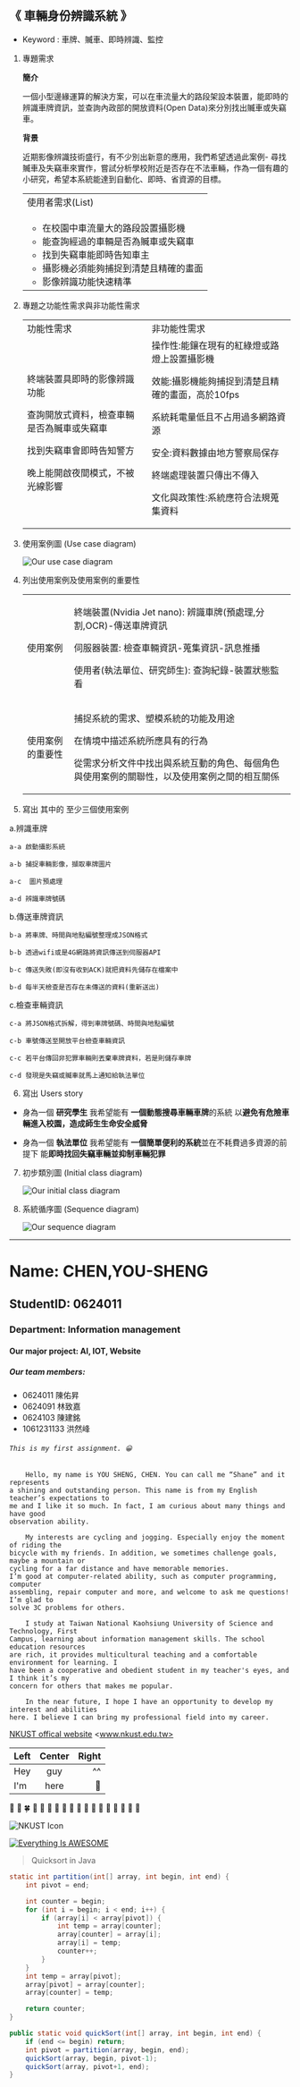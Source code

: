 ## **《 車輛身份辨識系統 》**

* Keyword : 車牌、贓車、即時辨識、監控


1. 專題需求 

	**簡介**

	一個小型邊緣運算的解決方案，可以在車流量大的路段架設本裝置，能即時的辨識車牌資訊，並查詢內政部的開放資料(Open Data)來分別找出贓車或失竊車。

	**背景**

	近期影像辨識技術盛行，有不少別出新意的應用，我們希望透過此案例- 尋找贓車及失竊車來實作，嘗試分析學校附近是否存在不法車輛，作為一個有趣的小研究，希望本系統能達到自動化、即時、省資源的目標。

	<table>
	  <tr>
	    <td>使用者需求(List)</td>
	  </tr>
	  <tr>
	    <td>
		    <ul>
			    <li>在校園中車流量大的路段設置攝影機</li>
	<li>能查詢經過的車輛是否為贓車或失竊車</li>
	<li>找到失竊車能即時告知車主</li>
	<li>攝影機必須能夠捕捉到清楚且精確的畫面</li>
	<li>影像辨識功能快速精準</li>
		    </ul>
		  </td>
	  </tr>
	</table>


2. 專題之功能性需求與非功能性需求 

	<table>
	  <tr>
	    <td>功能性需求</td>
	    <td>非功能性需求</td>
	  </tr>
	  <tr>
	    <td><p>終端裝置具即時的影像辨識功能</p>
	<p>查詢開放式資料，檢查車輛是否為贓車或失竊車</p>
	<p>找到失竊車會即時告知警方</p>
	<p>晚上能開啟夜間模式，不被光線影響</p></td>
	    <td>操作性:能鑲在現有的紅綠燈或路燈上設置攝影機

	效能:攝影機能夠捕捉到清楚且精確的畫面，高於10fps
	<p>系統耗電量低且不占用過多網路資源</p>

	安全:資料數據由地方警察局保存
	<p>終端處理裝置只傳出不傳入</p>

	文化與政策性:系統應符合法規蒐集資料</td>
	  </tr>
	</table>


3. 使用案例圖 (Use case diagram)

    ![Our use case diagram](usecase.png "使用者案例圖")

4. 列出使用案例及使用案例的重要性

	<table>
	  <tr>
	    <td>使用案例</td>
	    <td><p>終端裝置(Nvidia Jet nano):
	辨識車牌(預處理,分割,OCR)-傳送車牌資訊</p>
	<p>伺服器裝置: 
	檢查車輛資訊-蒐集資訊-訊息推播</p>
	<p>使用者(執法單位、研究師生):
	 查詢紀錄-裝置狀態監看</p></td>
	  </tr>
	  <tr>
	    <td>使用案例的重要性</td>
	    <td><p>捕捉系統的需求、塑模系統的功能及用途</p>
	<p>在情境中描述系統所應具有的行為</p>
	<p>從需求分析文件中找出與系統互動的角色、每個角色與使用案例的關聯性，以及使用案例之間的相互關係</p></td>
	  </tr>
	</table>

5. 寫出 其中的 至少三個使用案例

a.辨識車牌

	a-a 啟動攝影系統

	a-b 捕捉車輛影像，擷取車牌圖片

	a-c  圖片預處理

	a-d 辨識車牌號碼

b.傳送車牌資訊

	b-a 將車牌、時間與地點編號整理成JSON格式

	b-b 透過wifi或是4G網路將資訊傳送到伺服器API

	b-c 傳送失敗(即沒有收到ACK)就把資料先儲存在檔案中

	b-d 每半天檢查是否存在未傳送的資料(重新送出)

c.檢查車輛資訊

	c-a 將JSON格式拆解，得到車牌號碼、時間與地點編號

	c-b 車號傳送至開放平台檢查車輛資訊

	c-c 若平台傳回非犯罪車輛則丟棄車牌資料，若是則儲存車牌

	c-d 發現是失竊或贓車就馬上通知給執法單位


6. 寫出 Users story

* 身為一個 **研究學生** 我希望能有 **一個動態搜尋車輛車牌**的系統 以**避免有危險車輛進入校園，造成師生生命安全威脅**

* 身為一個 **執法單位**  我希望能有 **一個簡單便利的系統**並在不耗費過多資源的前提下 能**即時找回失竊車輛並抑制車輛犯罪**



7. 初步類別圖 (Initial class diagram)

    ![Our initial class diagram](init_class_diagram.png "初步類別圖")



8. 系統循序圖 (Sequence diagram)

    ![Our sequence diagram](sequence_diagram.png "系統循序圖")


***

# Name: CHEN,YOU-SHENG

## StudentID: 0624011

### Department: Information management

#### Our major project: AI, IOT, Website

##### Our team members: 
* 0624011 陳佑昇
* 0624091 林致嘉
* 0624103 陳建銘
* 1061231133 洪然峰

###### `This is my first assignment. 😀`

```
    Hello, my name is YOU SHENG, CHEN. You can call me “Shane” and it represents
a shining and outstanding person. This name is from my English teacher’s expectations to
me and I like it so much. In fact, I am curious about many things and have good
observation ability.

    My interests are cycling and jogging. Especially enjoy the moment of riding the
bicycle with my friends. In addition, we sometimes challenge goals, maybe a mountain or
cycling for a far distance and have memorable memories.
I’m good at computer-related ability, such as computer programming, computer
assembling, repair computer and more, and welcome to ask me questions! I’m glad to
solve 3C problems for others.

    I study at Taiwan National Kaohsiung University of Science and Technology, First
Campus, learning about information management skills. The school education resources
are rich, it provides multicultural teaching and a comfortable environment for learning. I
have been a cooperative and obedient student in my teacher's eyes, and I think it’s my
concern for others that makes me popular.

    In the near future, I hope I have an opportunity to develop my interest and abilities
here. I believe I can bring my professional field into my career.
```
[NKUST offical website](www.nkust.edu.tw)
<www.nkust.edu.tw>


| Left | Center | Right |
|:-----|:------:|------:|
|Hey   |guy     |^^     |
|I'm   |here    |:wave: |

:cherry_blossom: :tulip: :four_leaf_clover:
:rose: :sunflower: :hibiscus:
:maple_leaf: :leaves: :fallen_leaf:
:herb: :mushroom: :cactus:
:palm_tree:	:evergreen_tree: :deciduous_tree:
:ear_of_rice: :seedling: :blossom:


![NKUST Icon](nkust.jpg "高科大 LOGO")

[![Everything Is AWESOME](https://img.youtube.com/vi/StTqXEQ2l-Y/0.jpg)](https://www.youtube.com/watch?v=StTqXEQ2l-Y "Everything Is AWESOME")


> Quicksort in Java
``` java
static int partition(int[] array, int begin, int end) {
    int pivot = end;

    int counter = begin;
    for (int i = begin; i < end; i++) {
        if (array[i] < array[pivot]) {
            int temp = array[counter];
            array[counter] = array[i];
            array[i] = temp;
            counter++;
        }
    }
    int temp = array[pivot];
    array[pivot] = array[counter];
    array[counter] = temp;

    return counter;
}

public static void quickSort(int[] array, int begin, int end) {
    if (end <= begin) return;
    int pivot = partition(array, begin, end);
    quickSort(array, begin, pivot-1);
    quickSort(array, pivot+1, end);
}
```

